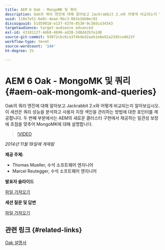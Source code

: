 ```yaml
---
title: AEM 6 Oak - MongoMK 및 쿼리
description: Oak의 쿼리 엔진에 대해 알아보고 Jackrabbit 2.x와 어떻게 비교되는지 알아보십시오. 이 세션은 쿼리 성능을 분석하고 사용자 지정 색인을 관리하는 방법에 대한 포인터를 제공합니다. 두 번째 부분에서는 AEM의 새로운 클러스터 구현에서 제공하는 일관성 보장에 초점을 맞추어 MongoMK에 대해 설명합니다.
uuid: 110e7e51-6e0c-4eae-9bc3-063e16b0ec92
discoiquuid: 51d59018-e137-4370-8530-9c38dca34343
targetaudience: target-audience advanced
exl-id: 43181127-44b8-4696-ad38-3d8d42b7a1d8
source-git-commit: 93072cbc6ca3f4bded2aeb1e8e92a2345ce4623f
workflow-type: tm+mt
source-wordcount: '144'
ht-degree: 2%

---
```


# AEM 6 Oak - MongoMK 및 쿼리{#aem-oak-mongomk-and-queries}

Oak의 쿼리 엔진에 대해 알아보고 Jackrabbit 2.x와 어떻게 비교되는지 알아보십시오. 이 세션은 쿼리 성능을 분석하고 사용자 지정 색인을 관리하는 방법에 대한 포인터를 제공합니다. 두 번째 부분에서는 AEM의 새로운 클러스터 구현에서 제공하는 일관성 보장에 초점을 맞추어 MongoMK에 대해 설명합니다.

>[!VIDEO](https://video.tv.adobe.com/v/19402/?quality=9)

*2014년 11월 19일에 게재됨*

**제공 주체:**

* Thomas Mueller, 수석 소프트웨어 엔지니어
* Marcel Reutegger, 수석 소프트웨어 엔지니어

**발표자 슬라이드**

[파일 가져오기](assets/aem-6-oak-mongomk-and-queries.pdf)

**세션 질문 및 답변**

[파일 가져오기](assets/q-a-11-19-14-gem-session-oak.pdf)

## 관련 링크 {#related-links}

[Oak 설명서](http://jackrabbit.apache.org/oak/docs/)

<!--
[Get back to the Overview](https://helpx.adobe.com/experience-manager/kt/eseminars/gems/aem-index.html)
-->
